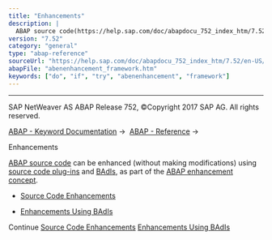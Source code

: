 ```yaml
---
title: "Enhancements"
description: |
  ABAP source code(https://help.sap.com/doc/abapdocu_752_index_htm/7.52/en-US/abenabap_source_code_glosry.htm 'Glossary Entry') can be enhanced (without making modifications) using source code plug-ins(https://help.sap.com/doc/abapdocu_752_index_htm/7.52/en-US/abensource_code_plugin_glosry.htm 'Gl
version: "7.52"
category: "general"
type: "abap-reference"
sourceUrl: "https://help.sap.com/doc/abapdocu_752_index_htm/7.52/en-US/abenenhancement_framework.htm"
abapFile: "abenenhancement_framework.htm"
keywords: ["do", "if", "try", "abenenhancement", "framework"]
---
```


* * *

SAP NetWeaver AS ABAP Release 752, ©Copyright 2017 SAP AG. All rights reserved.

[ABAP - Keyword Documentation](https://help.sap.com/doc/abapdocu_752_index_htm/7.52/en-US/abenabap.htm) →  [ABAP - Reference](https://help.sap.com/doc/abapdocu_752_index_htm/7.52/en-US/abenabap_reference.htm) → 

Enhancements

[ABAP source code](https://help.sap.com/doc/abapdocu_752_index_htm/7.52/en-US/abenabap_source_code_glosry.htm "Glossary Entry") can be enhanced (without making modifications) using [source code plug-ins](https://help.sap.com/doc/abapdocu_752_index_htm/7.52/en-US/abensource_code_plugin_glosry.htm "Glossary Entry") and [BAdIs](https://help.sap.com/doc/abapdocu_752_index_htm/7.52/en-US/abenbadi_glosry.htm "Glossary Entry"), as part of the [ABAP enhancement concept](https://help.sap.com/doc/abapdocu_752_index_htm/7.52/en-US/abenenhancement_concept_glosry.htm "Glossary Entry").

-   [Source Code Enhancements](https://help.sap.com/doc/abapdocu_752_index_htm/7.52/en-US/abensource_code_enhancement.htm)
    

-   [Enhancements Using BAdIs](https://help.sap.com/doc/abapdocu_752_index_htm/7.52/en-US/abenbadi_enhancement.htm)

Continue
[Source Code Enhancements](https://help.sap.com/doc/abapdocu_752_index_htm/7.52/en-US/abensource_code_enhancement.htm)
[Enhancements Using BAdIs](https://help.sap.com/doc/abapdocu_752_index_htm/7.52/en-US/abenbadi_enhancement.htm)